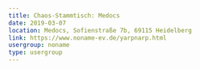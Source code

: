 ```yaml
---
title: Chaos-Stammtisch: Medocs
date: 2019-03-07
location: Medocs, Sofienstraße 7b, 69115 Heidelberg
link: https://www.noname-ev.de/yarpnarp.html
usergroup: noname
type: usergroup
---
```

